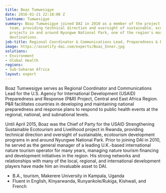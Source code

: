 ```yaml
---
title: Boaz Tumwesigye
date: 2016-01-21 22:18:00 Z
lastname: Tumwesigye
summary: Boaz Tumwesigye joined DAI in 2010 as a member of the project management
  team, providing technical direction and oversight of sustainable, ecotourism development
  projects in and around Nyungwe National Park, one of the region's most spectacular
  destinations.
job-title: Regional Coordinator & Communications Lead, Preparedness & Response Project
image: https://assetify-dai.com/experts/Boaz_Inner.jpg
solutions:
- Environment
- Global Health
regions:
- Sub-Saharan Africa
layout: expert
---
```


Boaz Tumwesigye serves as Regional Coordinator and Communications Lead for the U.S. Agency for International Development (USAID) Preparedness and Response (P&R) Project, Central and East Africa Region. P&R facilitates countries in developing and maintaining national preparedness and response plans to respond to public health events at the regional, national, and subnational levels.

Until April 2015, Boaz was the Chief of Party for the USAID Strengthening Sustainable Ecotourism and Livelihood project in Rwanda, providing technical direction and oversight of sustainable, ecotourism development programs in and around Nyungwe National Park. Prior to joining DAI in 2010, he served as the general manager of a leading U.K.-based international nature tourism operator for many years, managing nature tourism financing and development initiatives in the region. His strong networks and relationships with many of the local, regional, and international development players have made him an invaluable asset to DAI.

* B.A., tourism, Makerere University in Kampala, Uganda
* Fluent in English, Kinyarwanda, Runyankole/Rukiga, Kishwali, and French
